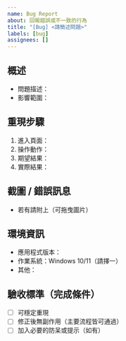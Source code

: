 ```yaml
---
name: Bug Report
about: 回報錯誤或不一致的行為
title: "[Bug] <請簡述問題>"
labels: [bug]
assignees: []
---
```


## 概述
- 問題描述：
- 影響範圍：

## 重現步驟
1. 進入頁面：
2. 操作動作：
3. 期望結果：
4. 實際結果：

## 截圖 / 錯誤訊息
- 若有請附上（可拖曳圖片）

## 環境資訊
- 應用程式版本：
- 作業系統：Windows 10/11（請擇一）
- 其他：

## 驗收標準（完成條件）
- [ ] 可穩定重現
- [ ] 修正後無副作用（主要流程皆可通過）
- [ ] 加入必要的防呆或提示（如有）